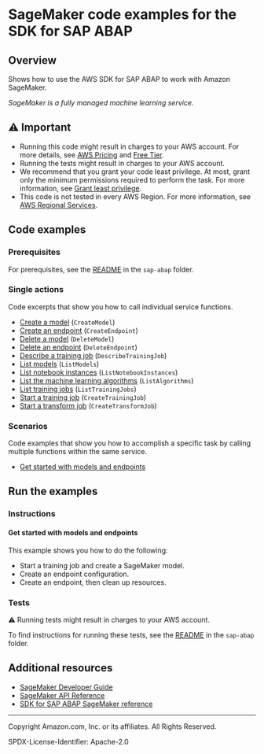 # SageMaker code examples for the SDK for SAP ABAP

## Overview

Shows how to use the AWS SDK for SAP ABAP to work with Amazon SageMaker.

<!--custom.overview.start-->
<!--custom.overview.end-->

_SageMaker is a fully managed machine learning service._

## ⚠ Important

* Running this code might result in charges to your AWS account. For more details, see [AWS Pricing](https://aws.amazon.com/pricing/) and [Free Tier](https://aws.amazon.com/free/).
* Running the tests might result in charges to your AWS account.
* We recommend that you grant your code least privilege. At most, grant only the minimum permissions required to perform the task. For more information, see [Grant least privilege](https://docs.aws.amazon.com/IAM/latest/UserGuide/best-practices.html#grant-least-privilege).
* This code is not tested in every AWS Region. For more information, see [AWS Regional Services](https://aws.amazon.com/about-aws/global-infrastructure/regional-product-services).

<!--custom.important.start-->
<!--custom.important.end-->

## Code examples

### Prerequisites

For prerequisites, see the [README](../../README.md#Prerequisites) in the `sap-abap` folder.


<!--custom.prerequisites.start-->
<!--custom.prerequisites.end-->

### Single actions

Code excerpts that show you how to call individual service functions.

- [Create a model](zcl_aws1_sgm_actions.clas.abap#L170) (`CreateModel`)
- [Create an endpoint](zcl_aws1_sgm_actions.clas.abap#L120) (`CreateEndpoint`)
- [Delete a model](zcl_aws1_sgm_actions.clas.abap#L432) (`DeleteModel`)
- [Delete an endpoint](zcl_aws1_sgm_actions.clas.abap#L399) (`DeleteEndpoint`)
- [Describe a training job](zcl_aws1_sgm_actions.clas.abap#L454) (`DescribeTrainingJob`)
- [List models](zcl_aws1_sgm_actions.clas.abap#L496) (`ListModels`)
- [List notebook instances](zcl_aws1_sgm_actions.clas.abap#L517) (`ListNotebookInstances`)
- [List the machine learning algorithms](zcl_aws1_sgm_actions.clas.abap#L475) (`ListAlgorithms`)
- [List training jobs](zcl_aws1_sgm_actions.clas.abap#L537) (`ListTrainingJobs`)
- [Start a training job](zcl_aws1_sgm_actions.clas.abap#L201) (`CreateTrainingJob`)
- [Start a transform job](zcl_aws1_sgm_actions.clas.abap#L334) (`CreateTransformJob`)

### Scenarios

Code examples that show you how to accomplish a specific task by calling multiple
functions within the same service.

- [Get started with models and endpoints](zcl_aws1_sgm_scenario.clas.abap)


<!--custom.examples.start-->
<!--custom.examples.end-->

## Run the examples

### Instructions


<!--custom.instructions.start-->
<!--custom.instructions.end-->



#### Get started with models and endpoints

This example shows you how to do the following:

- Start a training job and create a SageMaker model.
- Create an endpoint configuration.
- Create an endpoint, then clean up resources.

<!--custom.scenario_prereqs.sagemaker_Scenario_GettingStarted.start-->
<!--custom.scenario_prereqs.sagemaker_Scenario_GettingStarted.end-->


<!--custom.scenarios.sagemaker_Scenario_GettingStarted.start-->
<!--custom.scenarios.sagemaker_Scenario_GettingStarted.end-->

### Tests

⚠ Running tests might result in charges to your AWS account.


To find instructions for running these tests, see the [README](../../README.md#Tests)
in the `sap-abap` folder.



<!--custom.tests.start-->
<!--custom.tests.end-->

## Additional resources

- [SageMaker Developer Guide](https://docs.aws.amazon.com/sagemaker/latest/dg/whatis.html)
- [SageMaker API Reference](https://docs.aws.amazon.com/sagemaker/latest/APIReference/Welcome.html)
- [SDK for SAP ABAP SageMaker reference](https://docs.aws.amazon.com/sdk-for-sap-abap/v1/api/latest/sgm/index.html)

<!--custom.resources.start-->
<!--custom.resources.end-->

---

Copyright Amazon.com, Inc. or its affiliates. All Rights Reserved.

SPDX-License-Identifier: Apache-2.0